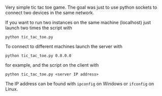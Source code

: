 Very simple tic tac toe game. The goal was just to use python sockets to connect two devices in the same network.

If you want to run two instances on the same machine (localhost) just launch two times the script with

`python tic_tac_toe.py`

To connect to different machines launch the server with

`python tic_tac_toe.py 0.0.0.0`

for example, and the script on the client with

`python tic_tac_toe.py <server IP address>`

The IP address can be found with `ipconfig` on Windows or `ifconfig` on Linux.